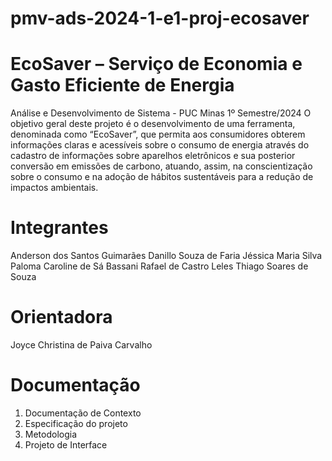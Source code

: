 # pmv-ads-2024-1-e1-proj-ecosaver
# EcoSaver – Serviço de Economia e Gasto Eficiente de Energia
Análise e Desenvolvimento de Sistema - PUC Minas
1º Semestre/2024
O objetivo geral deste projeto é o desenvolvimento de uma ferramenta, denominada como “EcoSaver”, que permita aos consumidores obterem informações claras e acessíveis sobre o consumo de energia através do cadastro de informações sobre aparelhos eletrônicos e sua posterior conversão em emissões de carbono, atuando, assim, na conscientização sobre o consumo e na adoção de hábitos sustentáveis para a redução de impactos ambientais.
# Integrantes
Anderson dos Santos Guimarães
Danillo Souza de Faria
Jéssica Maria Silva
Paloma Caroline de Sá Bassani
Rafael de Castro Leles
Thiago Soares de Souza
# Orientadora
Joyce Christina de Paiva Carvalho
# Documentação
1. Documentação de Contexto
2. Especificação do projeto
3. Metodologia
4. Projeto de Interface



